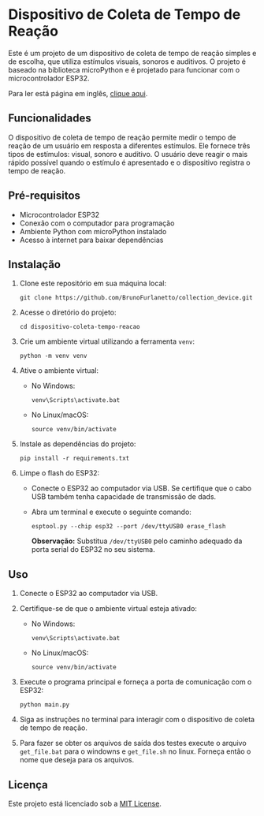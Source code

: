 # Dispositivo de Coleta de Tempo de Reação

Este é um projeto de um dispositivo de coleta de tempo de reação simples e de escolha,
que utiliza estímulos visuais, sonoros e auditivos. O projeto é baseado na biblioteca
microPython e é projetado para funcionar com o microcontrolador ESP32.

Para ler está página em inglês, [clique aqui](https://github.com/BrunoFurlanetto/collection_device/blob/main/README.md).

## Funcionalidades

O dispositivo de coleta de tempo de reação permite medir o tempo de reação de um
usuário em resposta a diferentes estímulos. Ele fornece três tipos de estímulos: 
visual, sonoro e auditivo. O usuário deve reagir o mais rápido possível
quando o estímulo é apresentado e o dispositivo registra o tempo de reação.

## Pré-requisitos

- Microcontrolador ESP32
- Conexão com o computador para programação
- Ambiente Python com microPython instalado
- Acesso à internet para baixar dependências

## Instalação

1. Clone este repositório em sua máquina local:

   ```
   git clone https://github.com/BrunoFurlanetto/collection_device.git
   ```

2. Acesse o diretório do projeto:

   ```
   cd dispositivo-coleta-tempo-reacao
   ```

3. Crie um ambiente virtual utilizando a ferramenta `venv`:

   ```
   python -m venv venv
   ```

4. Ative o ambiente virtual:

    - No Windows:

      ```
      venv\Scripts\activate.bat
      ```

    - No Linux/macOS:

      ```
      source venv/bin/activate
      ```

5. Instale as dependências do projeto:

   ```
   pip install -r requirements.txt
   ```

6. Limpe o flash do ESP32:

    - Conecte o ESP32 ao computador via USB. Se certifique que o cabo USB também tenha
       capacidade de transmissão de dads.
    - Abra um terminal e execute o seguinte comando:

      ```
      esptool.py --chip esp32 --port /dev/ttyUSB0 erase_flash
      ```

      **Observação:** Substitua `/dev/ttyUSB0` pelo caminho adequado da porta serial 
      do ESP32 no seu sistema.

## Uso

1. Conecte o ESP32 ao computador via USB.

2. Certifique-se de que o ambiente virtual esteja ativado:

    - No Windows:

      ```
      venv\Scripts\activate.bat
      ```

    - No Linux/macOS:

      ```
      source venv/bin/activate
      ```

3. Execute o programa principal e forneça a porta de comunicação com o ESP32:

   ```
   python main.py
   ```

4. Siga as instruções no terminal para interagir com o dispositivo de coleta de tempo 
   de reação.

5. Para fazer se obter os arquivos de saída dos testes execute o arquivo `get_file.bat`
    para o windowns e `get_file.sh` no linux. Forneça então o nome que deseja para os 
    arquivos.

## Licença

Este projeto está licenciado sob a [MIT License](LICENSE).
